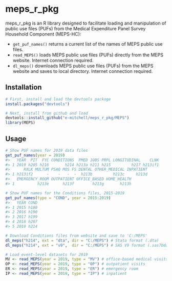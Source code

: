 # meps_r_pkg

meps_r_pkg is an R library designed to facilitate loading and manipulation of public use files (PUFs) from the Medical Expenditure Panel Survey Household Component (MEPS-HC):
 * `get_puf_names()` returns a current list of the names of MEPS public use files.
 * `read_MEPS()` loads MEPS public use files (PUFs) directly from the MEPS website. Internet connection required.
 * `dl_meps()` downloads MEPS public use files (PUFs) from the MEPS website and saves to local directory. Internet connection required.

## Installation

``` r
# First, install and load the devtools package
install.packages("devtools")

# Next, install from github and load
devtools::install_github("e-mitchell/meps_r_pkg/MEPS")
library(MEPS)
```


## Usage
``` r
# Show PUF names for 2019 data files
get_puf_names(year = 2019)
#>   YEAR  PIT  FYC CONDITIONS  PMED JOBS PRPL LONGITUDINAL    CLNK
#> 1 2019 h205 h216       h214 h213a h211 h215         h217 h213if1
#>      RXLK MULTUM PSAQ MOS FS DENTAL OTHER_MEDICAL INPATIENT
#> 1 h213if2      -    -   -  -  h213b         h213c     h213d
#>   EMERGENCY_ROOM OUTPATIENT OFFICE_BASED HOME_HEALTH
#> 1          h213e      h213f        h213g       h213h

# Show PUF names for the Conditions files, 2015-2019
get_puf_names(type = "COND", year = 2015:2019)
#>   YEAR COND
#> 1 2015 h180
#> 2 2016 h190
#> 3 2017 h199
#> 4 2018 h207
#> 5 2019 h214

# Download Conditions files from website and save to 'C:/MEPS'
dl_meps("h214", ext = "dta", dir = "C:/MEPS") # Stata format (.dta)
dl_meps("h214", ext = "v9",  dir = "C:/MEPS") # SAS V9 format (.sas7bdat)

# Load event-level datasets for 2019
MV <- read_MEPS(year = 2019, type = "MV") # office-based medical visits
OP <- read_MEPS(year = 2019, type = "OP") # outpatient visits
ER <- read_MEPS(year = 2019, type = "ER") # emergency room
IP <- read_MEPS(year = 2019, type = "IP") # inpatient

